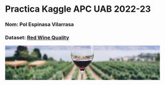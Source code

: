 # Practica Kaggle APC UAB 2022-23

### Nom: Pol Espinasa Vilarrasa  
### Dataset: [Red Wine Quality](https://www.kaggle.com/datasets/uciml/red-wine-quality-cortez-et-al-2009)
![Wine](extres/wine.jpg)
